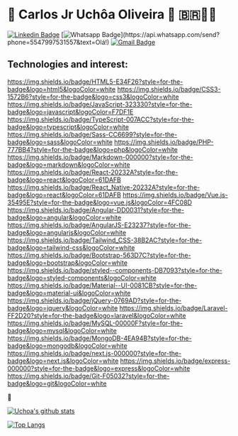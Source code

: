 
 #  👋 Carlos Jr Uchôa Oliveira :rocket: 🇧🇷🤘🏻

[![Linkedin Badge](https://img.shields.io/badge/-LinkedIn-blue?style=flat-square&logo=Linkedin&logoColor=white&link=https://www.linkedin.com/in/carlosjuchoa/)](https://www.linkedin.com/in/carlosjuchoa/)
[![Whatsapp Badge](https://img.shields.io/badge/-Whatsapp-4CA143?style=flat-square&labelColor=4CA143&logo=whatsapp&logoColor=white&link=https://api.whatsapp.com/send?phone=5547997531557&text=Olá!)](https://api.whatsapp.com/send?phone=5547997531557&text=Olá!)
[![Gmail Badge](https://img.shields.io/badge/-Gmail-c14438?style=flat-square&logo=Gmail&logoColor=white&link=mailto:carlosjruchoa@gmail.com)](mailto:carlosjruchoa@gmail.com)

## Technologies and interest:
https://img.shields.io/badge/HTML5-E34F26?style=for-the-badge&logo=html5&logoColor=white 	https://img.shields.io/badge/CSS3-1572B6?style=for-the-badge&logo=css3&logoColor=white https://img.shields.io/badge/JavaScript-323330?style=for-the-badge&logo=javascript&logoColor=F7DF1E https://img.shields.io/badge/TypeScript-007ACC?style=for-the-badge&logo=typescript&logoColor=white https://img.shields.io/badge/Sass-CC6699?style=for-the-badge&logo=sass&logoColor=white 	https://img.shields.io/badge/PHP-777BB4?style=for-the-badge&logo=php&logoColor=white 	https://img.shields.io/badge/Markdown-000000?style=for-the-badge&logo=markdown&logoColor=white https://img.shields.io/badge/React-20232A?style=for-the-badge&logo=react&logoColor=61DAFB https://img.shields.io/badge/React_Native-20232A?style=for-the-badge&logo=react&logoColor=61DAFB https://img.shields.io/badge/Vue.js-35495E?style=for-the-badge&logo=vue.js&logoColor=4FC08D https://img.shields.io/badge/Angular-DD0031?style=for-the-badge&logo=angular&logoColor=white https://img.shields.io/badge/AngularJS-E23237?style=for-the-badge&logo=angularjs&logoColor=white https://img.shields.io/badge/Tailwind_CSS-38B2AC?style=for-the-badge&logo=tailwind-css&logoColor=white https://img.shields.io/badge/Bootstrap-563D7C?style=for-the-badge&logo=bootstrap&logoColor=white  https://img.shields.io/badge/styled--components-DB7093?style=for-the-badge&logo=styled-components&logoColor=white https://img.shields.io/badge/Material--UI-0081CB?style=for-the-badge&logo=material-ui&logoColor=white https://img.shields.io/badge/jQuery-0769AD?style=for-the-badge&logo=jquery&logoColor=white https://img.shields.io/badge/Laravel-FF2D20?style=for-the-badge&logo=laravel&logoColor=white https://img.shields.io/badge/MySQL-00000F?style=for-the-badge&logo=mysql&logoColor=white 	https://img.shields.io/badge/MongoDB-4EA94B?style=for-the-badge&logo=mongodb&logoColor=white https://img.shields.io/badge/next.js-000000?style=for-the-badge&logo=next.js&logoColor=white https://img.shields.io/badge/express-000000?style=for-the-badge&logo=express&logoColor=white https://img.shields.io/badge/Git-F05032?style=for-the-badge&logo=git&logoColor=white

:fist_oncoming:

[![Uchoa's github stats](https://github-readme-stats.vercel.app/api?username=uchoamaster&theme=blue-green)](https://github.com/uchoamaster/github-readme-stats)

[![Top Langs](https://github-readme-stats.vercel.app/api/top-langs/?username=uchoamaster&layout=compact)](https://github.com/uchoamaster/github-readme-stats)

